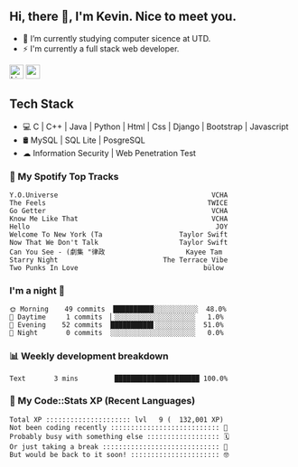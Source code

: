 ## Hi, there 👋, I'm Kevin. Nice to meet you.

- 🌱 I’m currently studying computer sicence at UTD.
- ⚡ I'm currently a full stack web developer.

<a href="https://www.linkedin.com/in/kevin12686/"><img alt="LinkedIn" src="https://img.shields.io/badge/linkedin%20-%230077B5.svg?&style=for-the-badge&logo=linkedin&logoColor=white" height=25></a>
<a href="https://www.instagram.com/kevin12686/"><img src="https://img.shields.io/badge/instagram-3f729b?&style=for-the-badge&logo=instagram&logoColor=white" height=25></a>

## Tech Stack

* 💻 C | C++ | Java | Python | Html | Css | Django | Bootstrap | Javascript
* 🛢️ MySQL | SQL Lite | PosgreSQL
* ☁ Information Security | Web Penetration Test

### 🎵 My Spotify Top Tracks

<!-- spotify start -->

```text
Y.O.Universe                                      VCHA
The Feels                                        TWICE
Go Getter                                         VCHA
Know Me Like That                                 VCHA
Hello                                              JOY
Welcome To New York (Ta                   Taylor Swift
Now That We Don't Talk                    Taylor Swift
Can You See - (劇集 "律政                    Kayee Tam
Starry Night                          The Terrace Vibe
Two Punks In Love                               bülow
```

<!-- spotify end -->

### I'm a night 🦉

<!-- early_bird start -->

```text
🌞 Morning    49 commits  ██████████░░░░░░░░░░░  48.0%
🌆 Daytime     1 commits  ▏░░░░░░░░░░░░░░░░░░░░   1.0%
🌃 Evening    52 commits  ██████████▋░░░░░░░░░░  51.0%
🌙 Night       0 commits  ░░░░░░░░░░░░░░░░░░░░░   0.0%
```

<!-- early_bird end -->

### 📊 Weekly development breakdown

<!-- code_time start -->

```text
Text       3 mins         █████████████████████ 100.0%
```

<!-- code_time end -->

### 🧰 My Code::Stats XP (Recent Languages)

<!-- codestats start -->

```text
Total XP ::::::::::::::::::::: lvl   9 (  132,001 XP) 
Not been coding recently ::::::::::::::::::::::::::: 🙈
Probably busy with something else :::::::::::::::::: 🗓
Or just taking a break ::::::::::::::::::::::::::::: 🌴
But would be back to it soon! :::::::::::::::::::::: 🤓
```

<!-- codestats end -->
